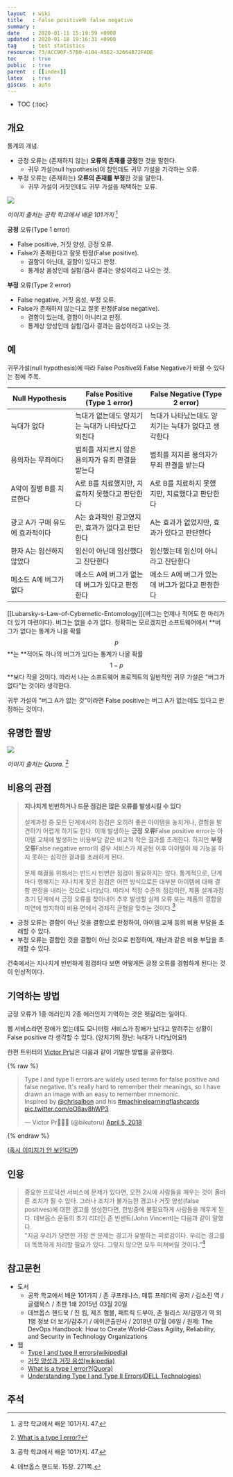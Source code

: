```yaml
---
layout  : wiki
title   : false positive와 false negative
summary : 
date    : 2020-01-11 15:19:59 +0900
updated : 2020-01-18 19:16:31 +0900
tag     : test statistics
resource: 73/ACC90F-57B0-4104-A5E2-32664B72FADE
toc     : true
public  : true
parent  : [[index]]
latex   : true
giscus  : auto
---
```

* TOC
{:toc}

## 개요

통계의 개념.

* 긍정 오류는 (존재하지 않는) **오류의 존재를 긍정**한 것을 말한다.
    * 귀무 가설(null hypothesis)이 참인데도 귀무 가설을 기각하는 오류.
* 부정 오류는 (존재하는) **오류의 존재를 부정**한 것을 말한다.
    * 귀무 가설이 거짓인데도 귀무 가설을 채택하는 오류.


![]( /resource/73/ACC90F-57B0-4104-A5E2-32664B72FADE/error-table.jpg )

_이미지 출처는 공학 학교에서 배운 101가지_ [^engineering-47]

**긍정** 오류(Type 1 error)
* False positive, 거짓 양성, 긍정 오류.
* False가 존재한다고 잘못 판정(False positive).
    * 결함이 아닌데, 결함이 있다고 판정.
    * 통계상 음성인데 실험/검사 결과는 양성이라고 나오는 것.

**부정** 오류(Type 2 error)
* False negative, 거짓 음성, 부정 오류.
* False가 존재하지 않는다고 잘못 판정(False negative).
    * 결함이 있는데, 결함이 아니라고 판정.
    * 통계상 양성인데 실험/검사 결과는 음성이라고 나오는 것.

## 예

귀무가설(null hypothesis)에 따라 False Positive와 False Negative가 바뀔 수 있다는 점에 주목.

| Null Hypothesis                 | False Positive (Type 1 error)                     | False Negative (Type 2 error)                       |
|---------------------------------|---------------------------------------------------|-----------------------------------------------------|
| 늑대가 없다                     | 늑대가 없는데도 양치기는 늑대가 나타났다고 외친다 | 늑대가 나타났는데도 양치기는 늑대가 없다고 생각한다 |
| 용의자는 무죄이다               | 범죄를 저지르지 않은 용의자가 유죄 판결을 받는다  | 범죄를 저지른 용의자가 무죄 판결을 받는다           |
| A약이 질병 B를 치료한다         | A로 B를 치료했지만, 치료하지 못했다고 판단한다    | A로 B를 치료하지 못했지만, 치료했다고 판단한다      |
| 광고 A가 구매 유도에 효과적이다 | A는 효과적인 광고였지만, 효과가 없다고 판단한다   | A는 효과가 없었지만, 효과가 있다고 판단한다         |
| 환자 A는 임신하지 않았다        | 임신이 아닌데 임신했다고 진단한다                 | 임신했는데 임신이 아니라고 진단한다                 |
| 메소드 A에 버그가 없다          | 메소드 A에 버그가 없는데 버그가 있다고 판정한다   | 메소드 A에 버그가 있는데 버그가 없다고 판정한다     |

[[Lubarsky-s-Law-of-Cybernetic-Entomology]]{버그는 언제나 적어도 한 마리가 더 있기 마련이다}. 버그는 없을 수가 없다.
정확히는 모르겠지만 소프트웨어에서 **버그가 없다는 통계가 나올 확률 $$p$$**는 **적어도 하나의 버그가 있다는 통계가 나올 확률 $$1-p$$**보다 작을 것이다.
따라서 나는 소프트웨어 프로젝트의 일반적인 귀무 가설은 "버그가 없다"는 것이라 생각한다.

귀무 가설이 "버그 A가 없는 것"이라면 False positive는 버그 A가 없는데도 있다고 판정하는 것이다.


## 유명한 짤방

![]( /resource/73/ACC90F-57B0-4104-A5E2-32664B72FADE/pregnant.jpeg )

_이미지 출처는 Quora._ [^pregnant]

## 비용의 관점

> **지나치게 빈번하거나 드문 점검은 많은 오류를 발생시킬 수 있다**
<br/><br/>
설계과정 중 모든 단계에서의 점검은 오히려 좋은 아이템을 놓치거나, 결함을 발견하기 어렵게 하기도 한다. 이때 발생하는 **긍정 오류**False positive error는 아이템 교체에 발생하는 비용부담 같은 비교적 작은 결과를 초래한다. 하지만 **부정 오류**False negative error의 경우 서비스가 제공된 이후 아이템이 제 기능을 하지 못하는 심각한 결과를 초래하게 된다.
<br/><br/>
문제 해결을 위해서는 반드시 빈번한 점검이 필요하지는 않다. 통계적으로, 단계마다 행해지는 지나치게 잦은 점검은 어떤 방식으로든 대부분 아이템에 대해 결함 판정을 내리는 것으로 나타났다. 따라서 적정 수준의 점검이란, 제품 설계과정 초기 단계에서 긍정 오류를 찾아내어 추후 발생할 실제 오류 또는 제품의 결함을 미연에 방지하여 비용 면에서 경제적 균형을 맞추는 것이다.[^engineering-47]

* 긍정 오류는 결함이 아닌 것을 결함으로 판정하여, 아이템 교체 등의 비용 부담을 초래할 수 있다.
* 부정 오류는 결함인 것을 결함이 아닌 것으로 판정하여, 재난과 같은 비용 부담을 초래할 수 있다.

건축에서는 지나치게 빈번하게 점검하다 보면 어떻게든 긍정 오류를 경험하게 된다는 것이 인상적이다.


## 기억하는 방법

긍정 오류가 1종 에러인지 2종 에러인지 기억하는 것은 헷갈리는 일이다.

웹 서비스라면 장애가 없는데도 모니터링 서비스가 장애가 났다고 알려주는 상황이 False positive 라 생각할 수 있다. (양치기의 장난: 늑대가 나타났어요!)

한편 트위터의 [Victor Pr][twitter-bikutoru]님은 다음과 같이 기발한 방법을 공유했다.

{% raw %}
<blockquote class="twitter-tweet"><p lang="en" dir="ltr">Type I and type II errors are widely used terms for false positive and false negative. It&#39;s really hard to remember their meanings, so I have drawn an image with an easy to remember mnemonic.<br>Inspired by <a href="https://twitter.com/chrisalbon?ref_src=twsrc%5Etfw">@chrisalbon</a> and his <a href="https://twitter.com/hashtag/machinelearningflashcards?src=hash&amp;ref_src=twsrc%5Etfw">#machinelearningflashcards</a> <a href="https://t.co/oO8av8hWP3">pic.twitter.com/oO8av8hWP3</a></p>&mdash; Victor Pr👨🏻‍💻 (@bikutoru) <a href="https://twitter.com/bikutoru/status/981977290430189569?ref_src=twsrc%5Etfw">April 5, 2018</a></blockquote> <script async src="https://platform.twitter.com/widgets.js" charset="utf-8"></script>
{% endraw %}

([혹시 이미지가 안 보인다면]( /resource/73/ACC90F-57B0-4104-A5E2-32664B72FADE/remember.jpeg ))

## 인용

> 중요한 프로덕션 서비스에 문제가 있다면, 오전 2시에 사람들을 깨우는 것이 올바른 조치가 될 수 있다. 그러나 조치가 불가능한 경고나 거짓 양성(false positives)에 대한 경고를 생성한다면, 한밤중에 불필요하게 사람들을 깨우게 된다. 데브옵스 운동의 초기 리더인 존 빈센트(John Vincent)는 다음과 같이 말했다.  
"지금 우리가 당면한 가장 큰 문제는 경고가 유발하는 피로감이다. 우리는 경고를 더 똑똑하게 처리할 필요가 있다. 그렇지 않으면 모두 미쳐버릴 것이다."[^devops-handbook-271]

## 참고문헌

* 도서
    * 공학 학교에서 배운 101가지 / 존 쿠프레나스, 매튜 프레더릭 공저 / 김소진 역 / 글램북스 / 초판 1쇄 2015년 03월 20일
    * 데브옵스 핸드북 / 진 킴, 제즈 험블, 패트릭 드부아, 존 윌리스 저/김영기 역 외 1명 정보 더 보기/감추기 / 에이콘출판사 / 2018년 07월 06일 / 원제: The DevOps Handbook: How to Create World-Class Agility, Reliability, and Security in Technology Organizations
* 웹
    * [Type I and type II errors(wikipedia)][wiki-eng]
    * [거짓 양성과 거짓 음성(wikipedia)][wiki-kor]
    * [What is a type I error?(Quora)][pregnant]
    * [Understanding Type I and Type II Errors(DELL Technologies)][william_schmarzo]

## 주석

[^engineering-47]: 공학 학교에서 배운 101가지. 47.
[^pregnant]: [What is a type I error?][pregnant]
[^william_schmarzo]: [Understanding Type I and Type II Errors(DELL Technologies)][william_schmarzo]
[^devops-handbook-271]: 데브옵스 핸드북. 15장. 271쪽.

[twitter-bikutoru]: https://twitter.com/bikutoru
[pregnant]: https://www.quora.com/What-is-a-type-I-error
[wiki-eng]: https://en.wikipedia.org/wiki/Type_I_and_type_II_errors
[wiki-kor]: https://ko.wikipedia.org/wiki/거짓_양성과_거짓_음성
[william_schmarzo]: https://infocus.dellemc.com/william_schmarzo/understanding-type-i-and-type-ii-errors/

